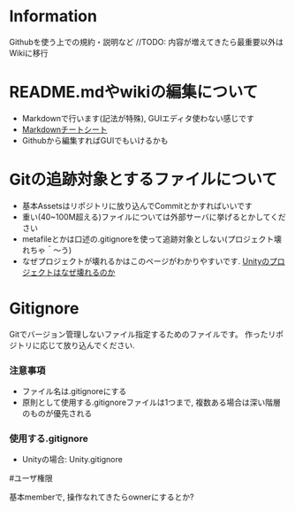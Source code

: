 # Information
Githubを使う上での規約・説明など
//TODO: 内容が増えてきたら最重要以外はWikiに移行

# README.mdやwikiの編集について

+ Markdownで行います(記法が特殊), GUIエディタ使わない感じです
+ [Markdownチートシート](http://qiita.com/Qiita/items/c686397e4a0f4f11683d)
+ Githubから編集すればGUIでもいけるかも


# Gitの追跡対象とするファイルについて

+ 基本Assetsはリポジトリに放り込んでCommitとかすればいいです
+ 重い(40~100M超える)ファイルについては外部サーバに挙げるとかしてください
+ metafileとかは口述の.gitignoreを使って追跡対象としない(プロジェクト壊れちゃ＾～う)
+ なぜプロジェクトが壊れるかはこのページがわかりやすいです. [Unityのプロジェクトはなぜ壊れるのか](http://madnesslabo.net/utage/?page_id=5640)

# Gitignore

Gitでバージョン管理しないファイル指定するためのファイルです。
作ったリポジトリに応じて放り込んでください.

### 注意事項

+ ファイル名は.gitignoreにする
+ 原則として使用する.gitignoreファイルは1つまで, 複数ある場合は深い階層のものが優先される


### 使用する.gitignore 

+ Unityの場合: Unity.gitignore


#ユーザ権限

基本memberで, 操作なれてきたらownerにするとか?
